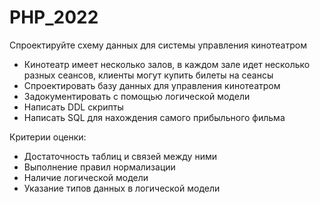 # PHP_2022

Спроектируйте схему данных для системы управления кинотеатром

* Кинотеатр имеет несколько залов, в каждом зале идет несколько разных сеансов, клиенты могут купить билеты на сеансы
* Спроектировать базу данных для управления кинотеатром
* Задокументировать с помощью логической модели
* Написать DDL скрипты
* Написать SQL для нахождения самого прибыльного фильма

Критерии оценки:
* Достаточность таблиц и связей между ними 
* Выполнение правил нормализации 
* Наличие логической модели 
* Указание типов данных в логической модели